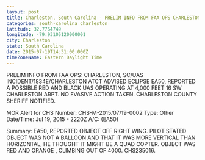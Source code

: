 ```yaml
---
layout: post
title: Charleston, South Carolina - PRELIM INFO FROM FAA OPS CHARLESTON SC UAS INCIDENT 1834E CHARLESTON ATCT ADVISED ECLIPSE EA50
categories: south-carolina charleston
latitude: 32.7764749
longitude: -79.93105120000001
city: Charleston
state: South Carolina
date: 2015-07-19T14:31:00.000Z
timeZoneName: Eastern Daylight Time
---
```


PRELIM INFO FROM FAA OPS: CHARLESTON, SC/UAS INCIDENT/1834E/CHARLESTON ATCT ADVISED ECLIPSE EA50, REPORTED A POSSIBLE RED AND BLACK UAS OPERATING AT 4,000 FEET 16 SW CHARLESTON ARPT. NO EVASIVE ACTION TAKEN. CHARLESTON COUNTY SHERIFF NOTIFIED.


MOR Alert for CHS
Number: CHS-M-2015/07/19-0002
Type: Other
Date/Time: Jul 19, 2015 - 2220Z
A/C: (EA50)

Summary: EA50, REPORTED OBJECT OFF RIGHT WING. PILOT STATED OBJECT WAS NOT A BALLOON AND THAT IT WAS MORE VERTICAL THAN HORIZONTAL, HE THOUGHT IT MIGHT BE A QUAD COPTER. OBJECT WAS RED AND ORANGE , CLIMBING OUT OF 4000. CHS235016.